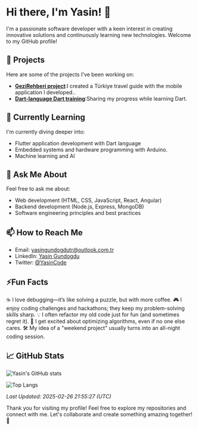 # Hi there, I'm Yasin! 👋

I'm a passionate software developer with a keen interest in creating innovative solutions and continuously learning new technologies. Welcome to my GitHub profile!

## 🔭 Projects

Here are some of the projects I've been working on:

- **[GeziRehberi project](https://github.com/YasinGundogduCode/RehberProjesi)**:I created a Türkiye travel guide with the mobile application I developed..
- **[Dart-language Dart training](https://github.com/YasinGundogduCode/Dart-language)**:Sharing my progress while learning Dart.
  

## 🌱 Currently Learning

I'm currently diving deeper into:

- Flutter application development with Dart language
- Embedded systems and hardware programming with Arduino.
- Machine learning and AI

## 💬 Ask Me About

Feel free to ask me about:

- Web development (HTML, CSS, JavaScript, React, Angular)
- Backend development (Node.js, Express, MongoDB)
- Software engineering principles and best practices

## 📫 How to Reach Me

- Email: [yasingundogdutr@outlook.com.tr](mailto:yasingundogdutr@outlook.com.tr)
- LinkedIn: [Yasin Gundogdu](https://www.linkedin.com/in/yasin-gündoğdu-201b6330a/)
- Twitter: [@YasinCode](https://twitter.com/YasinCode)

## ⚡Fun Facts
☕ I love debugging—it’s like solving a puzzle, but with more coffee.
🎮 I enjoy coding challenges and hackathons; they keep my problem-solving skills sharp.
💡 I often refactor my old code just for fun (and sometimes regret it).
🚀 I get excited about optimizing algorithms, even if no one else cares.
🛠️ My idea of a "weekend project" usually turns into an all-night coding session.

## 📈 GitHub Stats

![Yasin's GitHub stats](https://github-readme-stats.vercel.app/api?username=YasinGundogduCode&show_icons=true&theme=radical)

![Top Langs](https://github-readme-stats.vercel.app/api/top-langs/?username=YasinGundogduCode&layout=compact&theme=radical)

_Last Updated: 2025-02-26 21:55:27 (UTC)_

Thank you for visiting my profile! Feel free to explore my repositories and connect with me. Let's collaborate and create something amazing together! 🚀
